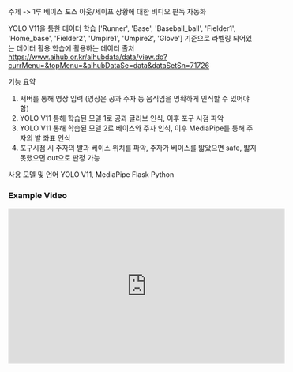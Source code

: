 주제
-> 1루 베이스 포스 아웃/세이프 상황에 대한 비디오 판독 자동화

YOLO V11을 통한 데이터 학습
['Runner', 'Base', 'Baseball_ball', 'Fielder1', 'Home_base', 'Fielder2', 'Umpire1', 'Umpire2', 'Glove'] 기준으로 라벨링 되어있는 데이터 활용
학습에 활용하는 데이터 출처 https://www.aihub.or.kr/aihubdata/data/view.do?currMenu=&topMenu=&aihubDataSe=data&dataSetSn=71726

기능 요약

1. 서버를 통해 영상 입력 (영상은 공과 주자 등 움직임을 명확하게 인식할 수 있어야 함)
2. YOLO V11 통해 학습된 모델 1로 공과 글러브 인식, 이후 포구 시점 파악
3. YOLO V11 통해 학습된 모델 2로 베이스와 주자 인식, 이후 MediaPipe를 통해 주자의 발 좌표 인식
4. 포구시점 시 주자의 발과 베이스 위치를 파악, 주자가 베이스를 밟았으면 safe, 밟지 못했으면 out으로 판정 가능

사용 모델 및 언어
YOLO V11, MediaPipe
Flask
Python


<h3>Example Video</h3>
<iframe width="560" height="315" 
    src="https://youtu.be/YuXrAXy7xXE" 
    frameborder="0" allowfullscreen>
</iframe>

